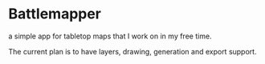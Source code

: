 # Battlemapper
a simple app for tabletop maps that I work on in my free time.

The current plan is to have layers, drawing, generation and export support.
